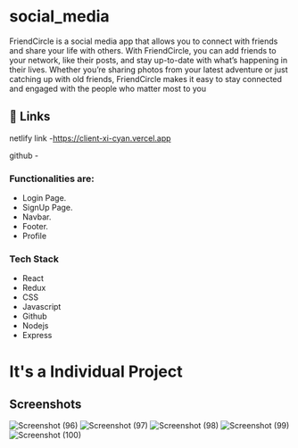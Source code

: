 # social_media

FriendCircle is a social media app that allows you to connect with friends and share your life with others. With FriendCircle, you can add friends to your network, like their posts, and stay up-to-date with what’s happening in their lives. Whether you’re sharing photos from your latest adventure or just catching up with old friends, FriendCircle makes it easy to stay connected and engaged with the people who matter most to you
## 🔗 Links
netlify link -https://client-xi-cyan.vercel.app

github - 
  
### Functionalities are:

* Login Page.
* SignUp Page.
* Navbar.
* Footer.
* Profile


### Tech Stack

* React
* Redux
* CSS
* Javascript
* Github
* Nodejs
* Express

# It's a Individual Project 

## Screenshots


![Screenshot (96)](https://user-images.githubusercontent.com/107462328/227212199-03c66e9b-8945-4c44-8a77-2cf51f4199a1.png)
![Screenshot (97)](https://user-images.githubusercontent.com/107462328/227212312-0bfd3602-f81f-4de2-a56a-165094c5a1eb.png)
![Screenshot (98)](https://user-images.githubusercontent.com/107462328/227212372-ec9b9ac5-2df1-40e0-83b1-be296c5d4d55.png)
![Screenshot (99)](https://user-images.githubusercontent.com/107462328/227212398-7dc4ad15-7ad5-4a69-9ed2-08954e451c41.png)
![Screenshot (100)](https://user-images.githubusercontent.com/107462328/227212449-480e55bc-63d9-48f3-b48d-dd52ba109aed.png)


